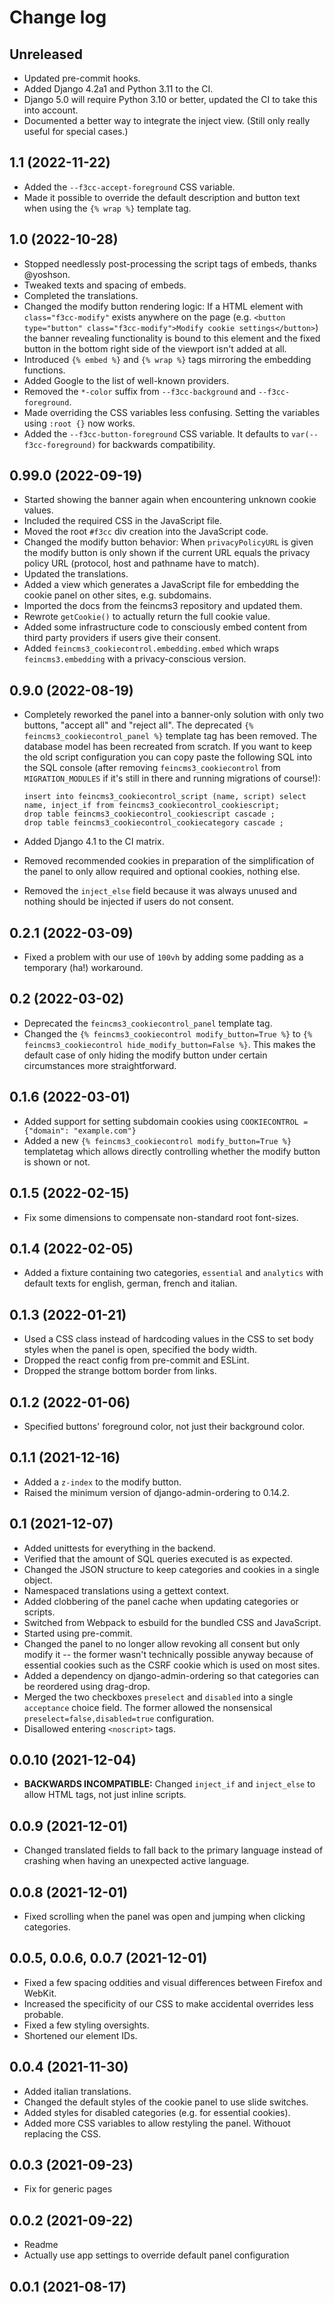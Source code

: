 # Change log

## Unreleased

- Updated pre-commit hooks.
- Added Django 4.2a1 and Python 3.11 to the CI.
- Django 5.0 will require Python 3.10 or better, updated the CI to take this
  into account.
- Documented a better way to integrate the inject view. (Still only really
  useful for special cases.)

## 1.1 (2022-11-22)

- Added the `--f3cc-accept-foreground` CSS variable.
- Made it possible to override the default description and button text when
  using the `{% wrap %}` template tag.

## 1.0 (2022-10-28)

- Stopped needlessly post-processing the script tags of embeds, thanks
  @yoshson.
- Tweaked texts and spacing of embeds.
- Completed the translations.
- Changed the modify button rendering logic: If a HTML element with
  `class="f3cc-modify"` exists anywhere on the page (e.g. `<button type="button" class="f3cc-modify">Modify cookie settings</button>`) the
  banner revealing functionality is bound to this element and the fixed button
  in the bottom right side of the viewport isn't added at all.
- Introduced `{% embed %}` and `{% wrap %}` tags mirroring the embedding
  functions.
- Added Google to the list of well-known providers.
- Removed the `*-color` suffix from `--f3cc-background` and
  `--f3cc-foreground`.
- Made overriding the CSS variables less confusing. Setting the variables using
  `:root {}` now works.
- Added the `--f3cc-button-foreground` CSS variable. It defaults to
  `var(--f3cc-foreground)` for backwards compatibility.

## 0.99.0 (2022-09-19)

- Started showing the banner again when encountering unknown cookie values.
- Included the required CSS in the JavaScript file.
- Moved the root `#f3cc` div creation into the JavaScript code.
- Changed the modify button behavior: When `privacyPolicyURL` is given the
  modify button is only shown if the current URL equals the privacy policy URL
  (protocol, host and pathname have to match).
- Updated the translations.
- Added a view which generates a JavaScript file for embedding the cookie panel
  on other sites, e.g. subdomains.
- Imported the docs from the feincms3 repository and updated them.
- Rewrote `getCookie()` to actually return the full cookie value.
- Added some infrastructure code to consciously embed content from third party
  providers if users give their consent.
- Added `feincms3_cookiecontrol.embedding.embed` which wraps
  `feincms3.embedding` with a privacy-conscious version.

## 0.9.0 (2022-08-19)

- Completely reworked the panel into a banner-only solution with only two
  buttons, "accept all" and "reject all". The deprecated `{% feincms3_cookiecontrol_panel %}` template tag has been removed. The database
  model has been recreated from scratch. If you want to keep the old script
  configuration you can copy paste the following SQL into the SQL console
  (after removing `feincms3_cookiecontrol` from `MIGRATION_MODULES` if it's
  still in there and running migrations of course!):

      insert into feincms3_cookiecontrol_script (name, script) select name, inject_if from feincms3_cookiecontrol_cookiescript;
      drop table feincms3_cookiecontrol_cookiescript cascade ;
      drop table feincms3_cookiecontrol_cookiecategory cascade ;

- Added Django 4.1 to the CI matrix.
- Removed recommended cookies in preparation of the simplification of the panel
  to only allow required and optional cookies, nothing else.
- Removed the `inject_else` field because it was always unused and nothing
  should be injected if users do not consent.

## 0.2.1 (2022-03-09)

- Fixed a problem with our use of `100vh` by adding some padding as a temporary
  (ha!) workaround.

## 0.2 (2022-03-02)

- Deprecated the `feincms3_cookiecontrol_panel` template tag.
- Changed the `{% feincms3_cookiecontrol modify_button=True %}` to `{% feincms3_cookiecontrol hide_modify_button=False %}`. This makes the default
  case of only hiding the modify button under certain circumstances more
  straightforward.

## 0.1.6 (2022-03-01)

- Added support for setting subdomain cookies using `COOKIECONTROL = {"domain": "example.com"}`
- Added a new `{% feincms3_cookiecontrol modify_button=True %}` templatetag
  which allows directly controlling whether the modify button is shown or not.

## 0.1.5 (2022-02-15)

- Fix some dimensions to compensate non-standard root font-sizes.

## 0.1.4 (2022-02-05)

- Added a fixture containing two categories, `essential` and `analytics` with
  default texts for english, german, french and italian.

## 0.1.3 (2022-01-21)

- Used a CSS class instead of hardcoding values in the CSS to set body styles
  when the panel is open, specified the body width.
- Dropped the react config from pre-commit and ESLint.
- Dropped the strange bottom border from links.

## 0.1.2 (2022-01-06)

- Specified buttons' foreground color, not just their background color.

## 0.1.1 (2021-12-16)

- Added a `z-index` to the modify button.
- Raised the minimum version of django-admin-ordering to 0.14.2.

## 0.1 (2021-12-07)

- Added unittests for everything in the backend.
- Verified that the amount of SQL queries executed is as expected.
- Changed the JSON structure to keep categories and cookies in a single object.
- Namespaced translations using a gettext context.
- Added clobbering of the panel cache when updating categories or scripts.
- Switched from Webpack to esbuild for the bundled CSS and JavaScript.
- Started using pre-commit.
- Changed the panel to no longer allow revoking all consent but only modify it
  -- the former wasn't technically possible anyway because of essential
  cookies such as the CSRF cookie which is used on most sites.
- Added a dependency on django-admin-ordering so that categories can be
  reordered using drag-drop.
- Merged the two checkboxes `preselect` and `disabled` into a single
  `acceptance` choice field. The former allowed the nonsensical
  `preselect=false,disabled=true` configuration.
- Disallowed entering `<noscript>` tags.

## 0.0.10 (2021-12-04)

- **BACKWARDS INCOMPATIBLE:** Changed `inject_if` and `inject_else` to
  allow HTML tags, not just inline scripts.

## 0.0.9 (2021-12-01)

- Changed translated fields to fall back to the primary language instead of
  crashing when having an unexpected active language.

## 0.0.8 (2021-12-01)

- Fixed scrolling when the panel was open and jumping when clicking categories.

## 0.0.5, 0.0.6, 0.0.7 (2021-12-01)

- Fixed a few spacing oddities and visual differences between Firefox and
  WebKit.
- Increased the specificity of our CSS to make accidental overrides less
  probable.
- Fixed a few styling oversights.
- Shortened our element IDs.

## 0.0.4 (2021-11-30)

- Added italian translations.
- Changed the default styles of the cookie panel to use slide switches.
- Added styles for disabled categories (e.g. for essential cookies).
- Added more CSS variables to allow restyling the panel. Withouot replacing the
  CSS.

## 0.0.3 (2021-09-23)

- Fix for generic pages

## 0.0.2 (2021-09-22)

- Readme
- Actually use app settings to override default panel configuration

## 0.0.1 (2021-08-17)
